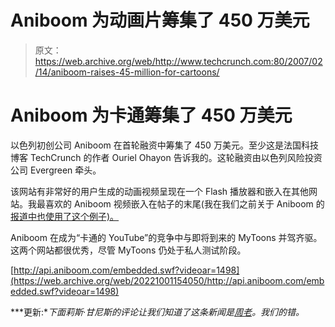# Aniboom 为动画片筹集了 450 万美元 

> 原文：<https://web.archive.org/web/http://www.techcrunch.com:80/2007/02/14/aniboom-raises-45-million-for-cartoons/>

# Aniboom 为卡通筹集了 450 万美元

以色列初创公司 Aniboom 在首轮融资中筹集了 450 万美元。至少这是法国科技博客 TechCrunch 的作者 Ouriel Ohayon 告诉我的。这轮融资由以色列风险投资公司 Evergreen 牵头。

该网站有非常好的用户生成的动画视频呈现在一个 Flash 播放器和嵌入在其他网站。我最喜欢的 Aniboom 视频嵌入在帖子的末尾(我在我们之前关于 Aniboom 的[报道中也使用了这个例子)。](https://web.archive.org/web/20221001154050/http://www.beta.techcrunch.com/2006/11/23/animated-short-films-on-aniboom/)

Aniboom 在成为“卡通的 YouTube”的竞争中与即将到来的 MyToons 并驾齐驱。这两个网站都很优秀，尽管 MyToons 仍处于私人测试阶段。

[http://api.aniboom.com/embedded.swf?videoar=1498](https://web.archive.org/web/20221001154050/http://api.aniboom.com/embedded.swf?videoar=1498)

***更新:**下面莉斯·甘尼斯的评论让我们知道了这条新闻是[周老](https://web.archive.org/web/20221001154050/http://newteevee.com/2007/02/08/aniboom/)。我们的错。*